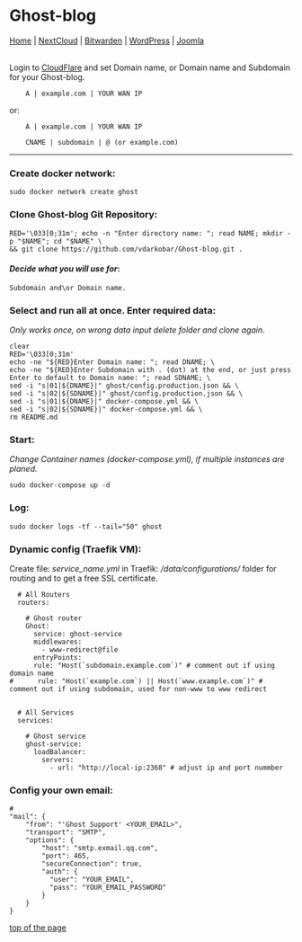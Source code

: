 # Ghost-blog
  
<p align="left">
  <a href="https://github.com/vdarkobar/Home_Cloud#small-home-cloud">Home</a> |
  <a href="https://github.com/vdarkobar/NextCloud#nextcloud">NextCloud</a> |
  <a href="https://github.com/vdarkobar/Bitwarden#bitwarden">Bitwarden</a> |
  <a href="https://github.com/vdarkobar/WordPress#wordpress">WordPress</a> |
  <a href="https://github.com/vdarkobar/Portainer">Joomla</a>  
  <br><br>
</p>   
  
Login to <a href="https://dash.cloudflare.com/">CloudFlare</a> and set Domain name, or Domain name and Subdomain for your Ghost-blog.
```
    A | example.com | YOUR WAN IP
```
or:
```
    A | example.com | YOUR WAN IP
```
```
    CNAME | subdomain | @ (or example.com)
```

---
  
### Create docker network:
```
sudo docker network create ghost
```
### Clone Ghost-blog Git Repository:
```
RED='\033[0;31m'; echo -n "Enter directory name: "; read NAME; mkdir -p "$NAME"; cd "$NAME" \
&& git clone https://github.com/vdarkobar/Ghost-blog.git .
```
  
#### *Decide what you will use for*:
```
Subdomain and\or Domain name.
```
  
### Select and run all at once. Enter required data:
*Only works once, on wrong data input delete folder and clone again*.
```
clear
RED='\033[0;31m'
echo -ne "${RED}Enter Domain name: "; read DNAME; \
echo -ne "${RED}Enter Subdomain with . (dot) at the end, or just press Enter to default to Domain name: "; read SDNAME; \
sed -i "s|01|${DNAME}|" ghost/config.production.json && \
sed -i "s|02|${SDNAME}|" ghost/config.production.json && \
sed -i "s|01|${DNAME}|" docker-compose.yml && \
sed -i "s|02|${SDNAME}|" docker-compose.yml && \
rm README.md
```
  
### Start:  
*Change Container names (docker-compose.yml), if multiple instances are planed.*
```
sudo docker-compose up -d
```
### Log:
```
sudo docker logs -tf --tail="50" ghost
```

### Dynamic config (Traefik VM):
Create file: *service_name.yml* in Traefik: */data/configurations/* folder for routing and to get a free SSL certificate.
```
  # All Routers
  routers:

    # Ghost router
    Ghost:
      service: ghost-service
      middlewares:
        - www-redirect@file
      entryPoints:
      rule: "Host(`subdomain.example.com`)" # comment out if using domain name
#      rule: "Host(`example.com`) || Host(`www.example.com`)" # comment out if using subdomain, used for non-www to www redirect


  # All Services
  services:

    # Ghost service
    ghost-service:
      loadBalancer:
        servers:
          - url: "http://local-ip:2368" # adjust ip and port nummber

```

### Config your own email:
```
# 
"mail": {
    "from": "'Ghost Support' <YOUR_EMAIL>",
    "transport": "SMTP",
    "options": {
        "host": "smtp.exmail.qq.com",
        "port": 465,
        "secureConnection": true,
        "auth": {
          "user": "YOUR_EMAIL",
          "pass": "YOUR_EMAIL_PASSWORD"
        }
    }
}
```
  

<a href="https://github.com/vdarkobar/Ghost-blog#ghost-blog">top of the page</a>
